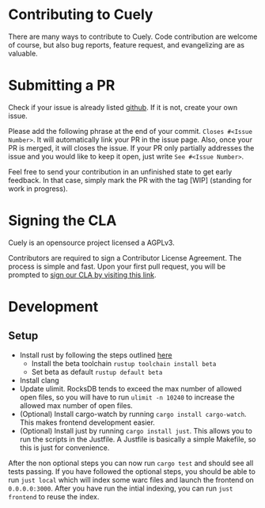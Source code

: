 # Contributing to Cuely
There are many ways to contribute to Cuely.
Code contribution are welcome of course, but also
bug reports, feature request, and evangelizing are as valuable.

# Submitting a PR
Check if your issue is already listed [github](https://github.com/cuely/cuely/issues).
If it is not, create your own issue.

Please add the following phrase at the end of your commit.  `Closes #<Issue Number>`.
It will automatically link your PR in the issue page. Also, once your PR is merged, it will
closes the issue. If your PR only partially addresses the issue and you would like to
keep it open, just write `See #<Issue Number>`.

Feel free to send your contribution in an unfinished state to get early feedback.
In that case, simply mark the PR with the tag [WIP] (standing for work in progress).

# Signing the CLA
Cuely is an opensource project licensed a AGPLv3.

Contributors are required to sign a Contributor License Agreement.
The process is simple and fast. Upon your first pull request, you will be prompted to
[sign our CLA by visiting this link](https://cla-assistant.io/cuely/cuely).

# Development
## Setup
* Install rust by following the steps outlined [here](https://www.rust-lang.org/tools/install)
    * Install the beta toolchain `rustup toolchain install beta`
    * Set beta as default `rustup default beta`
* Install clang
* Update ulimit. RocksDB tends to exceed the max number of allowed open files, so you will have to run `ulimit -n 10240` to increase the allowed max number of open files.
* (Optional) Install cargo-watch by running `cargo install cargo-watch`. This makes frontend development easier.
* (Optional) Install just by running `cargo install just`. This allows you to run the scripts in the Justfile. A Justfile is basically a simple Makefile, so this is just for convenience.
  
After the non optional steps you can now run `cargo test` and should see all tests passing. If you have followed the optional steps, you should be able to run `just local` which will index some warc files and launch the frontend on `0.0.0.0:3000`.
After you have run the intial indexing, you can run `just frontend` to reuse the index.
